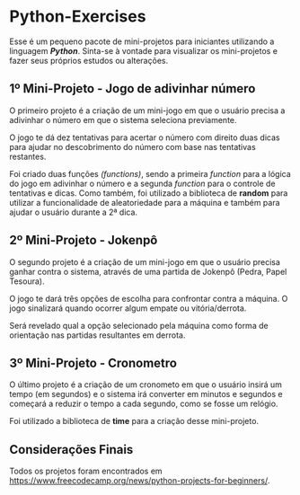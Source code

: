 # Python-Exercises

Esse é um pequeno pacote de mini-projetos para iniciantes utilizando a linguagem ***Python***.
Sinta-se à vontade para visualizar os mini-projetos e fazer seus próprios estudos ou alterações.

## 1º Mini-Projeto - Jogo de adivinhar número

O primeiro projeto é a criação de um mini-jogo em que o usuário precisa a adivinhar o número em que o sistema seleciona previamente.

O jogo te dá dez tentativas para acertar o número com direito duas dicas para ajudar no descobrimento do número com base nas tentativas restantes.

Foi criado duas funções *(functions)*, sendo a primeira *function* para a lógica do jogo em adivinhar o número e a segunda *function* para o controle de tentativas e dicas. Como também, foi utilizado a biblioteca de **random** para utilizar a funcionalidade de aleatoriedade para a máquina e também para ajudar o usuário durante a 2ª dica.

## 2º Mini-Projeto - Jokenpô

O segundo projeto é a criação de um mini-jogo em que o usuário precisa ganhar contra o sistema, através de uma partida de Jokenpô (Pedra, Papel Tesoura).

O jogo te dará três opções de escolha para confrontar contra a máquina. O jogo sinalizará quando ocorrer algum empate ou vitória/derrota.

Será revelado qual a opção selecionado pela máquina como forma de orientação nas partidas resultantes em derrota.


## 3º Mini-Projeto - Cronometro

O último projeto é a criação de um cronometo em que o usuário insirá um tempo (em segundos) e o sistema irá converter em minutos e segundos e começará a reduzir o tempo a cada segundo, como se fosse um relógio.

Foi utilizado a biblioteca de **time** para a criação desse mini-projeto.

## Considerações Finais
Todos os projetos foram encontrados em  https://www.freecodecamp.org/news/python-projects-for-beginners/.
